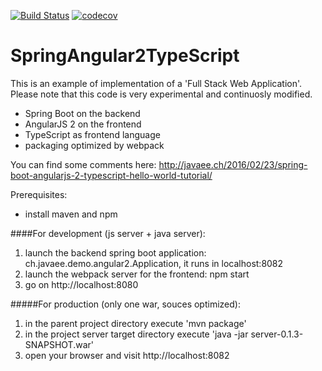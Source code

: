 [![Build Status](https://travis-ci.org/marco76/SpringAngular2TypeScript.svg?branch=master)](https://travis-ci.org/marco76/SpringAngular2TypeScript) [![codecov](https://codecov.io/gh/marco76/SpringAngular2TypeScript/branch/master/graph/badge.svg)](https://codecov.io/gh/marco76/SpringAngular2TypeScript)

# SpringAngular2TypeScript

This is an example of implementation of a 'Full Stack Web Application'.
Please note that this code is very experimental and continuosly modified.
- Spring Boot on the backend
- AngularJS 2 on the frontend
- TypeScript as frontend language
- packaging optimized by webpack

You can find some comments here: http://javaee.ch/2016/02/23/spring-boot-angularjs-2-typescript-hello-world-tutorial/

Prerequisites:
- install maven and npm

####For development (js server + java server):
1. launch the backend spring boot application: ch.javaee.demo.angular2.Application, it runs in localhost:8082
2. launch the webpack server for the frontend: npm start
3. go on http://localhost:8080

#####For production (only one war, souces optimized):
1. in the parent project directory execute 'mvn package'
2. in the project server target directory execute 'java -jar server-0.1.3-SNAPSHOT.war'
3. open your browser and visit http://localhost:8082

